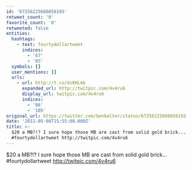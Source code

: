 ```yaml
---
id: '67256225666056193'
retweet_count: '0'
favorite_count: '0'
retweeted: false
entities:
  hashtags:
    - text: fourtydollartweet
      indices:
        - '67'
        - '85'
  symbols: []
  user_mentions: []
  urls:
    - url: http://t.co/UsKHLmk
      expanded_url: http://twitpic.com/4v4ru6
      display_url: twitpic.com/4v4ru6
      indices:
        - '86'
        - '105'
original_url: https://twitter.com/benbalter/status/67256225666056193
date: '2011-05-08T15:55:08.000Z'
title: >-
  $20 a MB?!? I sure hope those MB are cast from solid gold brick...
  #fourtydollartweet http://twitpic.com/4v4ru6
---
```


$20 a MB?!? I sure hope those MB are cast from solid gold brick... #fourtydollartweet http://twitpic.com/4v4ru6